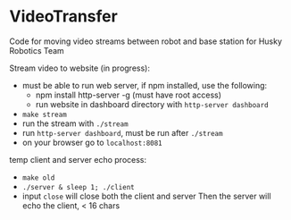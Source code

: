 # VideoTransfer

Code for moving video streams between robot and base station for Husky Robotics Team

Stream video to website (in progress):
- must be able to run web server, if npm installed, use the following:
	- npm install http-server -g (must have root access)
	- run website in dashboard directory with `http-server dashboard`
- `make stream`
- run the stream with `./stream`
- run `http-server dashboard`, must be run after `./stream`
- on your browser go to `localhost:8081`

temp client and server echo process:
- `make old`
- `./server & sleep 1; ./client`
- input `close` will close both the client and server
Then the server will echo the client, < 16 chars
